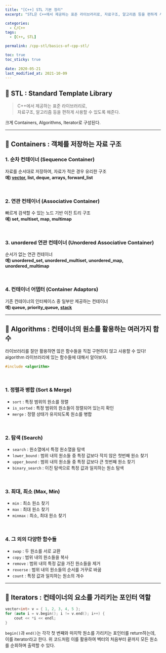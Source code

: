 ```yaml
---
title: "[C++] STL 기본 정리"
excerpt: "STL은 C++에서 제공하는 표준 라이브러리로, 자료구조, 알고리즘 등을 편하게 사용할 수 있도록 해준다. Container, Algorithm, Iterator"

categories:
  - C/C++
tags:
  - [C++, STL]

permalink: /cpp-stl/basics-of-cpp-stl/

toc: true
toc_sticky: true
 
date: 2020-05-21
last_modified_at: 2021-10-09
---
```


## 🦥 STL : Standard Template Library

>C++에서 제공하는 표준 라이브러리로,<br>
>자료구조, 알고리즘 등을 편하게 사용할 수 있도록 해준다.

크게 Containers, Algorithms, Iterator로 구성된다.

---

## 🦥 Containers : 객체를 저장하는 자료 구조

### 1. 순차 컨테이너 (Sequence Container)

자료를 순서대로 저장하여, 자료가 적은 경우 유리한 구조<br>
**예) [vector](https://choiiis.github.io/cpp-stl/basics-of-vector-class/), list, deque, arrays, forward_list**

<br>

### 2. 연관 컨테이너 (Associative Container)

빠르게 검색할 수 있는 노드 기반 이진 트리 구조<br>
**예) set, multiset, map, multimap**

<br>

### 3. unordered 연관 컨테이너 (Unordered Associative Container)

순서가 없는 연관 컨테이너<br>
**예) unordered_set, unordered_multiset, unordered_map, unordered_multimap**

<br>

### 4. 컨테이너 어뎁터 (Container Adaptors)

기존 컨테이너의 인터페이스 중 일부만 제공하는 컨테이너<br>
**예) queue, priority_queue, [stack](https://choiiis.github.io/cpp-stl/basics-of-stack-class/)**

---

## 🦥 Algorithms : 컨테이너의 원소를 활용하는 여러가지 함수

라이브러리를 잘만 활용하면 많은 함수들을 직접 구현하지 않고 사용할 수 있다!<br>
algorithm 라이브러리에 있는 함수들에 대해서 알아보자.

```cpp
#include <algorithm>
```

<br>

### 1. 정렬과 병합 (Sort & Merge)

- `sort` :  특정 범위의 원소를 정렬
- `is_sorted` : 특정 범위의 원소들이 정렬되어 있는지 확인
- `merge` : 정렬 상태가 유지되도록 원소를 병합

<br>

### 2. 탐색 (Search)

- `search` : 원소열에서 특정 원소열을 탐색
- `lower_bound` : 범위 내의 원소들 중 특정 값보다 작지 않은 첫번째 원소 찾기
- `upper_bound` : 범위 내의 원소들 중 특정 값보다 큰 첫번째 원소 찾기
- `binary_search` : 이진 탐색으로 특정 값과 일치하는 원소 탐색

<br>

### 3. 최대, 최소 (Max, Min)

- `min` : 최소 원소 찾기
- `max` : 최대 원소 찾기
- `minmax` : 최소, 최대 원소 찾기

<br>

### 4. 그 외의 다양한 함수들

- `swap` : 두 원소를 서로 교환
- `copy` : 범위 내의 원소들을 복사
- `remove` : 범위 내의 특정 값을 가진 원소들을 제거
- `reverse` : 범위 내의 원소들의 순서를 거꾸로 바꿈
- `count` : 특정 값과 일치하는 원소의 개수

---

## 🦥 Iterators : 컨테이너의 요소를 가리키는 포인터 역할

```cpp
vector<int> v = { 1, 2, 3, 4, 5 };
for (auto i = v.begin(); i != v.end(); i++) {
	cout << *i << endl;
}
```

`begin()`과 `end()`는 각각 첫 번째와 마지막 원소를 가리키는 포인터를 return하는데, 이를 iterator라고 한다. 위 코드처럼 이를 활용하여 벡터의 처음부터 끝까지 모든 원소를 순회하며 출력할 수 있다.